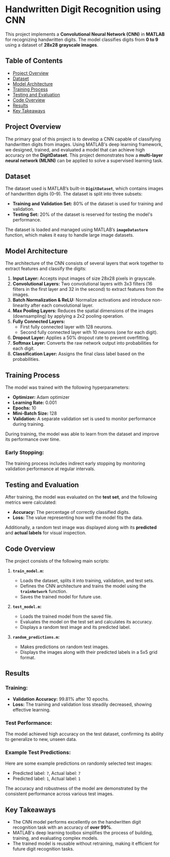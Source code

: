 # Handwritten Digit Recognition using CNN

This project implements a **Convolutional Neural Network (CNN)** in **MATLAB** for recognizing handwritten digits. The model classifies digits from **0 to 9** using a dataset of **28x28 grayscale images**.

## Table of Contents
- [Project Overview](#project-overview)
- [Dataset](#dataset)
- [Model Architecture](#model-architecture)
- [Training Process](#training-process)
- [Testing and Evaluation](#testing-and-evaluation)
- [Code Overview](#code-overview)
- [Results](#results)
- [Key Takeaways](#key-takeaways)

## Project Overview

The primary goal of this project is to develop a CNN capable of classifying handwritten digits from images. Using MATLAB's deep learning framework, we designed, trained, and evaluated a model that can achieve high accuracy on the **DigitDataset**. This project demonstrates how a **multi-layer neural network (MLNN)** can be applied to solve a supervised learning task.

## Dataset

The dataset used is MATLAB’s built-in **`DigitDataset`**, which contains images of handwritten digits (0–9). The dataset is split into three subsets:

- **Training and Validation Set:** 80% of the dataset is used for training and validation.
- **Testing Set:** 20% of the dataset is reserved for testing the model's performance.

The dataset is loaded and managed using MATLAB’s **`imageDatastore`** function, which makes it easy to handle large image datasets.

## Model Architecture

The architecture of the CNN consists of several layers that work together to extract features and classify the digits:

1. **Input Layer:** Accepts input images of size 28x28 pixels in grayscale.
2. **Convolutional Layers:** Two convolutional layers with 3x3 filters (16 filters in the first layer and 32 in the second) to extract features from the images.
3. **Batch Normalization & ReLU:** Normalize activations and introduce non-linearity after each convolutional layer.
4. **Max Pooling Layers:** Reduces the spatial dimensions of the images (downsampling) by applying a 2x2 pooling operation.
5. **Fully Connected Layers:** 
   - First fully connected layer with 128 neurons.
   - Second fully connected layer with 10 neurons (one for each digit).
6. **Dropout Layer:** Applies a 50% dropout rate to prevent overfitting.
7. **Softmax Layer:** Converts the raw network output into probabilities for each digit.
8. **Classification Layer:** Assigns the final class label based on the probabilities.

## Training Process

The model was trained with the following hyperparameters:

- **Optimizer:** Adam optimizer
- **Learning Rate:** 0.001
- **Epochs:** 10
- **Mini-Batch Size:** 128
- **Validation:** A separate validation set is used to monitor performance during training.

During training, the model was able to learn from the dataset and improve its performance over time.

### Early Stopping:
The training process includes indirect early stopping by monitoring validation performance at regular intervals.

## Testing and Evaluation

After training, the model was evaluated on the **test set**, and the following metrics were calculated:

- **Accuracy:** The percentage of correctly classified digits.
- **Loss:** The value representing how well the model fits the data.

Additionally, a random test image was displayed along with its **predicted** and **actual labels** for visual inspection.

## Code Overview

The project consists of the following main scripts:

1. **`train_model.m`:** 
   - Loads the dataset, splits it into training, validation, and test sets.
   - Defines the CNN architecture and trains the model using the **`trainNetwork`** function.
   - Saves the trained model for future use.

2. **`test_model.m`:**
   - Loads the trained model from the saved file.
   - Evaluates the model on the test set and calculates its accuracy.
   - Displays a random test image and its predicted label.

3. **`random_predictions.m`:**
   - Makes predictions on random test images.
   - Displays the images along with their predicted labels in a 5x5 grid format.

## Results

### Training:
- **Validation Accuracy:** 99.81% after 10 epochs.
- **Loss:** The training and validation loss steadily decreased, showing effective learning.

### Test Performance:
The model achieved high accuracy on the test dataset, confirming its ability to generalize to new, unseen data.

### Example Test Predictions:
Here are some example predictions on randomly selected test images:
- Predicted label: `7`, Actual label: `7`
- Predicted label: `1`, Actual label: `1`

The accuracy and robustness of the model are demonstrated by the consistent performance across various test images.

## Key Takeaways

- The CNN model performs excellently on the handwritten digit recognition task with an accuracy of **over 99%**.
- MATLAB's deep learning toolbox simplifies the process of building, training, and evaluating complex models.
- The trained model is reusable without retraining, making it efficient for future digit recognition tasks.

